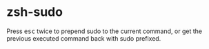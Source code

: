 # zsh-sudo
Press <kbd>esc</kbd> twice to prepend sudo to the current command, or get the previous executed command back with sudo prefixed.